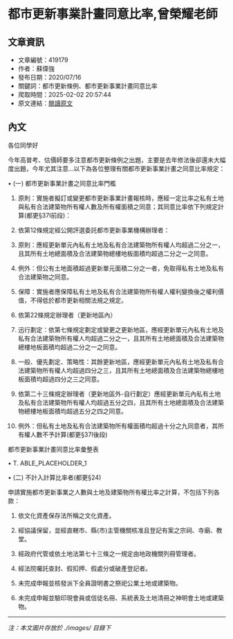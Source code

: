 # 都市更新事業計畫同意比率,曾榮耀老師

## 文章資訊
- 文章編號：419179
- 作者：蘇偉強
- 發布日期：2020/07/16
- 關鍵詞：都市更新條例、都市更新事業計畫同意比率
- 爬取時間：2025-02-02 20:57:44
- 原文連結：[閱讀原文](https://real-estate.get.com.tw/Columns/detail.aspx?no=419179)

## 內文
各位同學好

今年高普考、估價師要多注意都市更新條例之出題，主要是去年修法後卻還未大幅度出題，今年尤其注意…以下為各位整理有關都市更新事業計畫之同意比率規定：

• (一) 都市更新事業計畫之同意比率門檻

1. 原則：實施者擬訂或變更都市更新事業計畫報核時，應經一定比率之私有土地與私有合法建築物所有權人數及所有權面積之同意；其同意比率依下列規定計算(都更§37I前段)：

1. 依第12條規定經公開評選委託都市更新事業機構辦理者：

1. 原則：應經更新單元內私有土地及私有合法建築物所有權人均超過二分之一，且其所有土地總面積及合法建築物總樓地板面積均超過二分之一之同意。

2. 例外：但公有土地面積超過更新單元面積二分之一者，免取得私有土地及私有合法建築物之同意。

3. 保障：實施者應保障私有土地及私有合法建築物所有權人權利變換後之權利價值，不得低於都市更新相關法規之規定。

2. 依第22條規定辦理者（更新地區內）

1. 迅行劃定：依第七條規定劃定或變更之更新地區，應經更新單元內私有土地及私有合法建築物所有權人均超過二分之一，且其所有土地總面積及合法建築物總樓地板面積均超過二分之一之同意。

2. 一般、優先劃定、策略性：其餘更新地區，應經更新單元內私有土地及私有合法建築物所有權人均超過四分之三，且其所有土地總面積及合法建築物總樓地板面積均超過四分之三之同意。

3. 依第二十三條規定辦理者（更新地區外-自行劃定）應經更新單元內私有土地及私有合法建築物所有權人均超過五分之四，且其所有土地總面積及合法建築物總樓地板面積均超過五分之四之同意。

2. 例外：但私有土地及私有合法建築物所有權面積均超過十分之九同意者，其所有權人數不予計算(都更§37I後段)

都市更新事業計畫同意比率彙整表

• T. ABLE_PLACEHOLDER_1

• (二) 不計入計算比率者(都更§24)

申請實施都市更新事業之人數與土地及建築物所有權比率之計算，不包括下列各款：

1. 依文化資產保存法所稱之文化資產。

2. 經協議保留，並經直轄市、縣(市)主管機關核准且登記有案之宗祠、寺廟、教堂。

3. 經政府代管或依土地法第七十三條之一規定由地政機關列冊管理者。

4. 經法院囑託查封、假扣押、假處分或破產登記者。

5. 未完成申報並核發派下全員證明書之祭祀公業土地或建築物。

6. 未完成申報並驗印現會員或信徒名冊、系統表及土地清冊之神明會土地或建築物。
---
*注：本文圖片存放於 ./images/ 目錄下*
